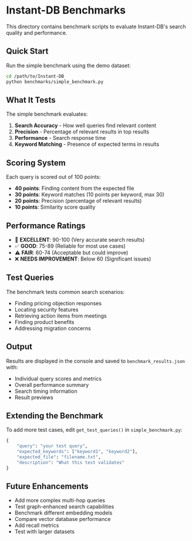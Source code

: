 # Instant-DB Benchmarks

This directory contains benchmark scripts to evaluate Instant-DB's search quality and performance.

## Quick Start

Run the simple benchmark using the demo dataset:

```bash
cd /path/to/Instant-DB
python benchmarks/simple_benchmark.py
```

## What It Tests

The simple benchmark evaluates:

1. **Search Accuracy** - How well queries find relevant content
2. **Precision** - Percentage of relevant results in top results
3. **Performance** - Search response time
4. **Keyword Matching** - Presence of expected terms in results

## Scoring System

Each query is scored out of 100 points:
- **40 points**: Finding content from the expected file
- **30 points**: Keyword matches (10 points per keyword, max 30)
- **20 points**: Precision (percentage of relevant results)
- **10 points**: Similarity score quality

## Performance Ratings

- 🌟 **EXCELLENT**: 90-100 (Very accurate search results)
- ✅ **GOOD**: 75-89 (Reliable for most use cases)
- ⚠️  **FAIR**: 60-74 (Acceptable but could improve)
- ❌ **NEEDS IMPROVEMENT**: Below 60 (Significant issues)

## Test Queries

The benchmark tests common search scenarios:
- Finding pricing objection responses
- Locating security features
- Retrieving action items from meetings
- Finding product benefits
- Addressing migration concerns

## Output

Results are displayed in the console and saved to `benchmark_results.json` with:
- Individual query scores and metrics
- Overall performance summary
- Search timing information
- Result previews

## Extending the Benchmark

To add more test cases, edit `get_test_queries()` in `simple_benchmark.py`:

```python
{
    "query": "your test query",
    "expected_keywords": ["keyword1", "keyword2"],
    "expected_file": "filename.txt",
    "description": "What this test validates"
}
```

## Future Enhancements

- Add more complex multi-hop queries
- Test graph-enhanced search capabilities
- Benchmark different embedding models
- Compare vector database performance
- Add recall metrics
- Test with larger datasets